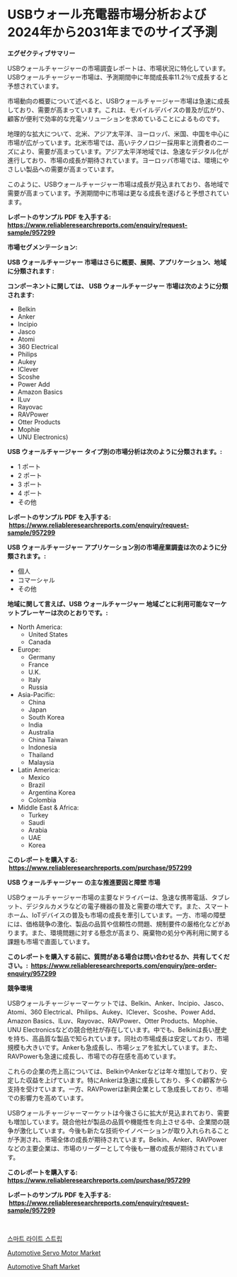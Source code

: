 <p><h1>USBウォール充電器市場分析および2024年から2031年までのサイズ予測</h1></p><p><strong>エグゼクティブサマリー</strong></p>
<p><p>USBウォールチャージャーの市場調査レポートは、市場状況に特化しています。USBウォールチャージャー市場は、予測期間中に年間成長率11.2％で成長すると予想されています。</p><p>市場動向の概要について述べると、USBウォールチャージャー市場は急速に成長しており、需要が高まっています。これは、モバイルデバイスの普及が広がり、顧客が便利で効率的な充電ソリューションを求めていることによるものです。</p><p>地理的な拡大について、北米、アジア太平洋、ヨーロッパ、米国、中国を中心に市場が広がっています。北米市場では、高いテクノロジー採用率と消費者のニーズにより、需要が高まっています。アジア太平洋地域では、急速なデジタル化が進行しており、市場の成長が期待されています。ヨーロッパ市場では、環境にやさしい製品への需要が高まっています。</p><p>このように、USBウォールチャージャー市場は成長が見込まれており、各地域で需要が高まっています。予測期間中に市場は更なる成長を遂げると予想されています。</p></p>
<p><strong>レポートのサンプル PDF を入手する: <a href="https://www.reliableresearchreports.com/enquiry/request-sample/957299">https://www.reliableresearchreports.com/enquiry/request-sample/957299</a></strong></p>
<p><strong>市場セグメンテーション:</strong></p>
<p><strong> USB ウォールチャージャー 市場はさらに概要、展開、アプリケーション、地域に分類されます :</strong></p>
<p><strong>コンポーネントに関しては、 USB ウォールチャージャー 市場は次のように分類されます: &nbsp;</strong></p>
<p><ul><li>Belkin</li><li>Anker</li><li>Incipio</li><li>Jasco</li><li>Atomi</li><li>360 Electrical</li><li>Philips</li><li>Aukey</li><li>IClever</li><li>Scoshe</li><li>Power Add</li><li>Amazon Basics</li><li>ILuv</li><li>Rayovac</li><li>RAVPower</li><li>Otter Products</li><li>Mophie</li><li>UNU Electronics)</li></ul></p>
<p><strong> USB ウォールチャージャー タイプ別の市場分析は次のように分類されます。:</strong></p>
<p><ul><li>1 ポート</li><li>2 ポート</li><li>3 ポート</li><li>4 ポート</li><li>その他</li></ul></p>
<p><strong>レポートのサンプル PDF を入手する: &nbsp;<a href="https://www.reliableresearchreports.com/enquiry/request-sample/957299">https://www.reliableresearchreports.com/enquiry/request-sample/957299</a></strong></p>
<p><strong> USB ウォールチャージャー アプリケーション別の市場産業調査は次のように分類されます。:</strong></p>
<p><ul><li>個人</li><li>コマーシャル</li><li>その他</li></ul></p>
<p><strong>地域に関して言えば、USB ウォールチャージャー 地域ごとに利用可能なマーケットプレーヤーは次のとおりです。:</strong></p>
<p><ul>
    <li>
        North America:
        <ul>
            <li>United States</li>
            <li>Canada</li>
        </ul>
    </li>
    <li>
        Europe:
        <ul>
            <li>Germany</li>
            <li>France</li>
            <li>U.K.</li>
            <li>Italy</li>
            <li>Russia</li>
        </ul>
    </li>
    <li>
        Asia-Pacific:
        <ul>
            <li>China</li>
            <li>Japan</li>
            <li>South Korea</li>
            <li>India</li>
            <li>Australia</li>
            <li>China Taiwan</li>
            <li>Indonesia</li>
            <li>Thailand</li>
            <li>Malaysia</li>
        </ul>
    </li>
    <li>
        Latin America:
        <ul>
            <li>Mexico</li>
            <li>Brazil</li>
            <li>Argentina Korea</li>
            <li>Colombia</li>
        </ul>
    </li>
    <li>
        Middle East & Africa:
        <ul>
            <li>Turkey</li>
            <li>Saudi</li>
            <li>Arabia</li>
            <li>UAE</li>
            <li>Korea</li>
        </ul>
    </li>
    </ul></p>
<p><strong>このレポートを購入する: &nbsp;<a href="https://www.reliableresearchreports.com/purchase/957299">https://www.reliableresearchreports.com/purchase/957299</a></strong></p>
<p><strong>USB ウォールチャージャー の主な推進要因と障壁 市場</strong></p>
<p><p>USBウォールチャージャー市場の主要なドライバーは、急速な携帯電話、タブレット、デジタルカメラなどの電子機器の普及と需要の増大です。また、スマートホーム、IoTデバイスの普及も市場の成長を牽引しています。一方、市場の障壁には、価格競争の激化、製品の品質や信頼性の問題、規制要件の厳格化などがあります。また、環境問題に対する懸念が高まり、廃棄物の処分や再利用に関する課題も市場で直面しています。</p></p>
<p><strong>このレポートを購入する前に、質問がある場合は問い合わせるか、共有してください。:&nbsp; <a href="https://www.reliableresearchreports.com/enquiry/pre-order-enquiry/957299">https://www.reliableresearchreports.com/enquiry/pre-order-enquiry/957299</a></strong></p>
<p><strong>競争環境</strong></p>
<p><p>USBウォールチャージャーマーケットでは、Belkin、Anker、Incipio、Jasco、Atomi、360 Electrical、Philips、Aukey、IClever、Scoshe、Power Add、Amazon Basics、ILuv、Rayovac、RAVPower、Otter Products、Mophie、UNU Electronicsなどの競合他社が存在しています。中でも、Belkinは長い歴史を持ち、高品質な製品で知られています。同社の市場成長は安定しており、市場規模も大きいです。Ankerも急成長し、市場シェアを拡大しています。また、RAVPowerも急速に成長し、市場での存在感を高めています。</p><p>これらの企業の売上高については、BelkinやAnkerなどは年々増加しており、安定した収益を上げています。特にAnkerは急速に成長しており、多くの顧客から支持を受けています。一方、RAVPowerは新興企業として急成長しており、市場での影響力を高めています。</p><p>USBウォールチャージャーマーケットは今後さらに拡大が見込まれており、需要も増加しています。競合他社が製品の品質や機能性を向上させる中、企業間の競争が激化しています。今後も新たな技術やイノベーションが取り入れられることが予測され、市場全体の成長が期待されています。Belkin、Anker、RAVPowerなどの主要企業は、市場のリーダーとして今後も一層の成長が期待されています。</p></p>
<p><strong>このレポートを購入する: &nbsp; <a href="https://www.reliableresearchreports.com/purchase/957299">https://www.reliableresearchreports.com/purchase/957299</a></strong></p>
<p><strong>レポートのサンプル PDF を入手する: &nbsp;<a href="https://www.reliableresearchreports.com/enquiry/request-sample/957299">https://www.reliableresearchreports.com/enquiry/request-sample/957299</a></strong><strong></strong></p>
<p>&nbsp;</p>
<p><p><a href="https://github.com/crfsywufhm81415/Market-Research-Report-List-1/blob/main/7458575187644.md">스마트 라이트 스트립</a></p><p><a href="https://github.com/bmorecock/Market-Research-Report-List-2/blob/main/automotive-servo-motor-market.md">Automotive Servo Motor Market</a></p><p><a href="https://github.com/jsmusil/Market-Research-Report-List-2/blob/main/automotive-shaft-market.md">Automotive Shaft Market</a></p></p>